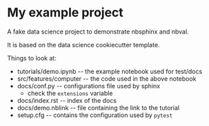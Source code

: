 My example project
==================

A fake data science project to demonstrate nbsphinx and nbval.

It is based on the data science cookiecutter template.


Things to look at:

* tutorials/demo.ipynb -- the example notebook used for test/docs
* src/features/computer -- the code used in the above notebook
* docs/conf.py -- configurations file used by sphinx
  - check the `extensions` variable
* docs/index.rst -- index of the docs
* docs/demo.nblink -- file containing the link to the tutorial
* setup.cfg -- contains the configuration used by `pytest`
